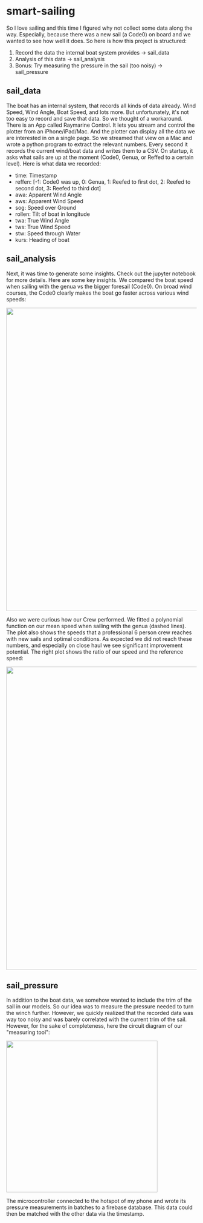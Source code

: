 # smart-sailing
So I love sailing and this time I figured why not collect some data along the way. Especially, because there was a new sail (a Code0) on board and we wanted to see how well it does. So here is how this project is structured:
1. Record the data the internal boat system provides -> sail_data
2. Analysis of this data -> sail_analysis
3. Bonus: Try measuring the pressure in the sail (too noisy) -> sail_pressure

## sail_data
The boat has an internal system, that records all kinds of data already. Wind Speed, Wind Angle, Boat Speed, and lots more. But unfortunately, it's not too easy to record and save that data. So we thought of a workaround. There is an App called Raymarine Control. It lets you stream and control the plotter from an iPhone/iPad/Mac. And the plotter can display all the data we are interested in on a single page. So we streamed that view on a Mac and wrote a python program to extract the relevant numbers. Every second it records the current wind/boat data and writes them to a CSV. On startup, it asks what sails are up at the moment (Code0, Genua, or Reffed to a certain level). Here is what data we recorded:
- time: Timestamp
- reffen: [-1: Code0 was up, 0: Genua, 1: Reefed to first dot, 2: Reefed to second dot, 3: Reefed to third dot]
- awa: Apparent Wind Angle
- aws: Apparent Wind Speed
- sog: Speed over Ground
- rollen: Tilt of boat in longitude
- twa: True Wind Angle
- tws: True Wind Speed
- stw: Speed through Water
- kurs: Heading of boat

## sail_analysis
Next, it was time to generate some insights. Check out the jupyter notebook for more details. Here are some key insights.
We compared the boat speed when sailing with the genua vs the bigger foresail (Code0). On broad wind courses, the Code0 clearly makes the boat go faster across various wind speeds:

<img src="https://user-images.githubusercontent.com/46136690/194551590-ffb9cd05-878d-4fca-b55f-0409cb65756c.jpg" width="800">

Also we were curious how our Crew performed. We fitted a polynomial function on our mean speed when sailing with the genua (dashed lines). The plot also shows the speeds that a professional 6 person crew reaches with new sails and optimal conditions. As expected we did not reach these numbers, and especially on close haul we see significant improvement potential. The right plot shows the ratio of our speed and the reference speed:

<img src="https://user-images.githubusercontent.com/46136690/194553020-adab069a-b886-4f08-a919-719ecea1ab64.jpg" width="800">

## sail_pressure
In addition to the boat data, we somehow wanted to include the trim of the sail in our models. So our idea was to measure the pressure needed to turn the winch further. However, we quickly realized that the recorded data was way too noisy and was barely correlated with the current trim of the sail. However, for the sake of completeness, here the circuit diagram of our "measuring tool":

<img src="https://user-images.githubusercontent.com/46136690/182480501-4e4adc49-e393-4f2a-9d39-cc150c05f4f1.jpg" width="400">

The microcontroller connected to the hotspot of my phone and wrote its pressure measurements in batches to a firebase database. This data could then be matched with the other data via the timestamp.
